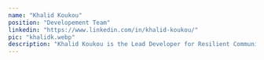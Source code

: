 ```yaml
---
name: "Khalid Koukou"
position: "Developement Team"
linkedin: "https://www.linkedin.com/in/khalid-koukou/"
pic: "khalidk.webp"
description: "Khalid Koukou is the Lead Developer for Resilient Communities, based in Casablanca, Morocco. Outside of his work in development, Khalid is dedicated to fostering innovation in community building and technology solutions."
---
```

